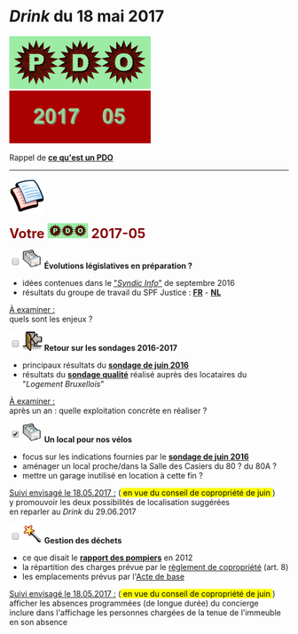 # *Drink* du 18 mai 2017

![](PDO.png) ![](2017-05.gif)

Rappel de [**ce qu'est un PDO**](https://brab80webscom.github.io/facebookfeeds/Drink_20170330/PDO_definition.html)

---

![](pages.png)

<b><font size="5" color="#8A0808">Votre <img src="PDO_small.png"> 2017-05</font></b>

![](vide.png) ![](newPDOfile.png) **&Eacute;volutions législatives en préparation ?**  
* idées contenues dans le ["*Syndic Info*"](Syndic_Info_48.pdf) de septembre 2016  
* résultats du groupe de travail du SPF Justice : [**FR**](https://cdn.nimbu.io/s/1jn2gqe/assets/Mede-eigendom_beleidsaanbeveling_FR_Spreads.pdf) - [**NL**](https://cdn.nimbu.io/s/1jn2gqe/assets/Mede-eigendom_beleidsaanbeveling_NL_Spreads.pdf)

<u>&Agrave; examiner :</u>  
quels sont les enjeux ?  

![](vide.png) ![](ForUs.png) **Retour sur les sondages 2016-2017**  

* principaux résultats du [**sondage de juin 2016**](https://drive.google.com/file/d/0B_p7giU0NqM8d1VKdmJaZEF6Tk0/preview)  
* résultats du [**sondage qualité**](LBW_02_extraits.pdf) réalisé auprès des locataires du "*Logement Bruxellois*"

<u>&Agrave; examiner :</u>  
après un an : quelle exploitation concrète en réaliser ?  

![](plein.png) ![](newPDOfile.png) **Un local pour nos vélos**  
* focus sur les indications fournies par le [**sondage de juin 2016**](https://drive.google.com/open?id=0B_p7giU0NqM8ZjE1eTJsMHg1d3c)  
* aménager un local proche/dans la Salle des Casiers du 80 ? du 80A ?  
* mettre un garage inutilisé en location à cette fin ?  

<u>Suivi envisagé le 18.05.2017 :</u> (<mark>&nbsp;en vue du conseil de copropriété de juin&nbsp;</mark>)  
y promouvoir les deux possibilités de localisation suggérées  
en reparler au *Drink* du 29.06.2017  

![](vide.png) ![](itemAG.png) **Gestion des déchets**  
* ce que disait le [**rapport des pompiers**](https://docs.google.com/viewer?a=v&pid=sites&srcid=ZGVmYXVsdGRvbWFpbnxicmFiODBpbnZlbnQyMDE2fGd4Ojc4ODk3ZDVkOGI5N2MwMjk) en 2012  
* la répartition des charges prévue par le [règlement de copropriété](https://drive.google.com/open?id=0B_p7giU0NqM8bEJWclY4V1FESDQ) (art. 8)  
* les emplacements prévus par l'[Acte de base](http://brab80.webs.com/Acte_de_Base.pdf)  

<u>Suivi envisagé le 18.05.2017 :</u>  (<mark>&nbsp;en vue du conseil de copropriété de juin&nbsp;</mark>)   
afficher les absences programmées (de longue durée) du concierge  
inclure dans l'affichage les personnes chargées de la tenue de l'immeuble en son absence  
